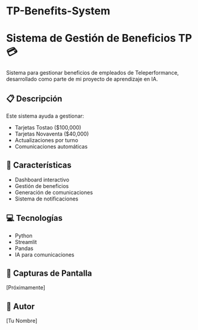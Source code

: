 # TP-Benefits-System
# Sistema de Gestión de Beneficios TP 💳

Sistema para gestionar beneficios de empleados de Teleperformance, desarrollado como parte de mi proyecto de aprendizaje en IA.

## 📋 Descripción
Este sistema ayuda a gestionar:
- Tarjetas Tostao ($100,000)
- Tarjetas Novaventa ($40,000)
- Actualizaciones por turno
- Comunicaciones automáticas

## 🚀 Características
- Dashboard interactivo
- Gestión de beneficios
- Generación de comunicaciones
- Sistema de notificaciones

## 💻 Tecnologías
- Python
- Streamlit
- Pandas
- IA para comunicaciones

## 📱 Capturas de Pantalla
[Próximamente]

## 👤 Autor
[Tu Nombre]
